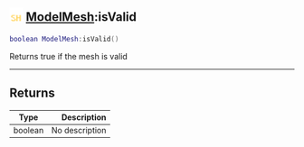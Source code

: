 ## <img src="../../.gitbook/assets/shared.png" width="24" height=24 /> [ModelMesh](https://iaswiki.rawr.dev/readme/modelmesh):isValid

```lua
boolean ModelMesh:isValid()
```

Returns true if the mesh is valid

------
## Returns

| Type   | Description |
| ------ | ----------: |
| boolean | No description |

